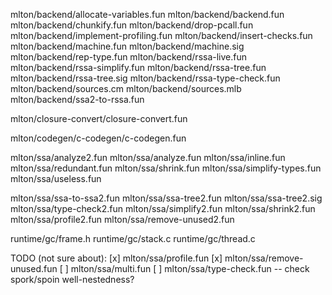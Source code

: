 mlton/backend/allocate-variables.fun
mlton/backend/backend.fun
mlton/backend/chunkify.fun
mlton/backend/drop-pcall.fun
mlton/backend/implement-profiling.fun
mlton/backend/insert-checks.fun
mlton/backend/machine.fun
mlton/backend/machine.sig
mlton/backend/rep-type.fun
mlton/backend/rssa-live.fun
mlton/backend/rssa-simplify.fun
mlton/backend/rssa-tree.fun
mlton/backend/rssa-tree.sig
mlton/backend/rssa-type-check.fun
mlton/backend/sources.cm
mlton/backend/sources.mlb
mlton/backend/ssa2-to-rssa.fun

mlton/closure-convert/closure-convert.fun

mlton/codegen/c-codegen/c-codegen.fun

mlton/ssa/analyze2.fun
mlton/ssa/analyze.fun
mlton/ssa/inline.fun
mlton/ssa/redundant.fun
mlton/ssa/shrink.fun
mlton/ssa/simplify-types.fun
mlton/ssa/useless.fun

mlton/ssa/ssa-to-ssa2.fun
mlton/ssa/ssa-tree2.fun
mlton/ssa/ssa-tree2.sig
mlton/ssa/type-check2.fun
mlton/ssa/simplify2.fun
mlton/ssa/shrink2.fun
mlton/ssa/profile2.fun
mlton/ssa/remove-unused2.fun

runtime/gc/frame.h
runtime/gc/stack.c
runtime/gc/thread.c


TODO (not sure about):
[x] mlton/ssa/profile.fun
[x] mlton/ssa/remove-unused.fun
[ ] mlton/ssa/multi.fun
[ ] mlton/ssa/type-check.fun -- check spork/spoin well-nestedness?

